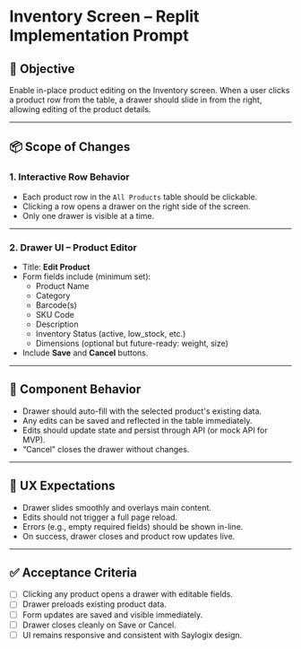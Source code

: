 
# Inventory Screen – Replit Implementation Prompt

## 🎯 Objective

Enable in-place product editing on the Inventory screen. When a user clicks a product row from the table, a drawer should slide in from the right, allowing editing of the product details.

---

## 📦 Scope of Changes

### 1. Interactive Row Behavior
- Each product row in the `All Products` table should be clickable.
- Clicking a row opens a drawer on the right side of the screen.
- Only one drawer is visible at a time.

---

### 2. Drawer UI – Product Editor
- Title: **Edit Product**
- Form fields include (minimum set):
  - Product Name
  - Category
  - Barcode(s)
  - SKU Code
  - Description
  - Inventory Status (active, low_stock, etc.)
  - Dimensions (optional but future-ready: weight, size)
- Include **Save** and **Cancel** buttons.

---

## 🧩 Component Behavior

- Drawer should auto-fill with the selected product's existing data.
- Any edits can be saved and reflected in the table immediately.
- Edits should update state and persist through API (or mock API for MVP).
- “Cancel” closes the drawer without changes.

---

## 🧪 UX Expectations

- Drawer slides smoothly and overlays main content.
- Edits should not trigger a full page reload.
- Errors (e.g., empty required fields) should be shown in-line.
- On success, drawer closes and product row updates live.

---

## ✅ Acceptance Criteria

- [ ] Clicking any product opens a drawer with editable fields.
- [ ] Drawer preloads existing product data.
- [ ] Form updates are saved and visible immediately.
- [ ] Drawer closes cleanly on Save or Cancel.
- [ ] UI remains responsive and consistent with Saylogix design.
